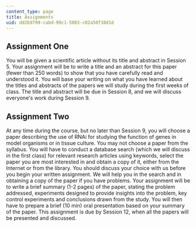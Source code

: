 ```yaml
---
content_type: page
title: Assignments
uid: dd2b9799-cabd-99c1-5083-c82a50f38d1d
---
```


Assignment One
--------------

You will be given a scientific article without its title and abstract in Session 5. Your assignment will be to write a title and an abstract for this paper (fewer than 250 words) to show that you have carefully read and understood it. You will base your writing on what you have learned about the titles and abstracts of the papers we will study during the first weeks of class. The title and abstract will be due in Session 8, and we will discuss everyone's work during Session 9.

Assignment Two
--------------

At any time during the course, but no later than Session 9, you will choose a paper describing the use of RNAi for studying the function of genes in model organisms or in tissue culture. You may not choose a paper from the syllabus. You will have to conduct a database search (which we will discuss in the first class) for relevant research articles using keywords, select the paper you are most interested in and obtain a copy of it, either from the Internet or from the library. You should discuss your choice with us before you begin your written assignment. We will help you in the search and in obtaining a copy of the paper if you have problems. Your assignment will be to write a brief summary (1-2 pages) of the paper, stating the problem addressed, experiments designed to provide insights into the problem, key control experiments and conclusions drawn from the study. You will then have to prepare a brief (10 min) oral presentation based on your summary of the paper. This assignment is due by Session 12, when all the papers will be presented and discussed.